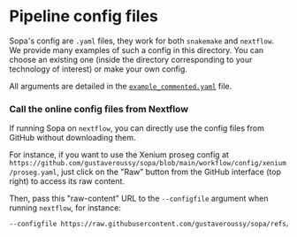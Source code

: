 # Pipeline config files

Sopa's config are `.yaml` files, they work for both `snakemake` and `nextflow`. We provide many examples of such a config in this directory.
You can choose an existing one (inside the directory corresponding to your technology of interest) or make your own config.

All arguments are detailed in the [`example_commented.yaml`](https://github.com/gustaveroussy/sopa/blob/main/workflow/config/example_commented.yaml) file.

### Call the online config files from Nextflow

If running Sopa on `nextflow`, you can directly use the config files from GitHub without downloading them.

For instance, if you want to use the Xenium proseg config at `https://github.com/gustaveroussy/sopa/blob/main/workflow/config/xenium/proseg.yaml`, just click on the "Raw" button from the GitHub interface (top right) to access its raw content.

Then, pass this "raw-content" URL to the `--configfile` argument when running `nextflow`, for instance:

```sh
--configfile https://raw.githubusercontent.com/gustaveroussy/sopa/refs/heads/main/workflow/config/xenium/proseg.yaml
```
